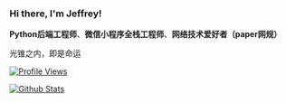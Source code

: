 ### Hi there, I'm Jeffrey!

**Python后端工程师**、**微信小程序全栈工程师**、**网络技术爱好者（paper网规）**

光锥之内，即是命运

[![Profile Views](https://komarev.com/ghpvc/?username=YYJeffrey)](https://github.com/YYJeffrey)

[![Github Stats](https://github-readme-stats.vercel.app/api?username=YYJeffrey&count_private=true&show_icons=true&theme=tokyonight)](https://github.com/YYJeffrey)
